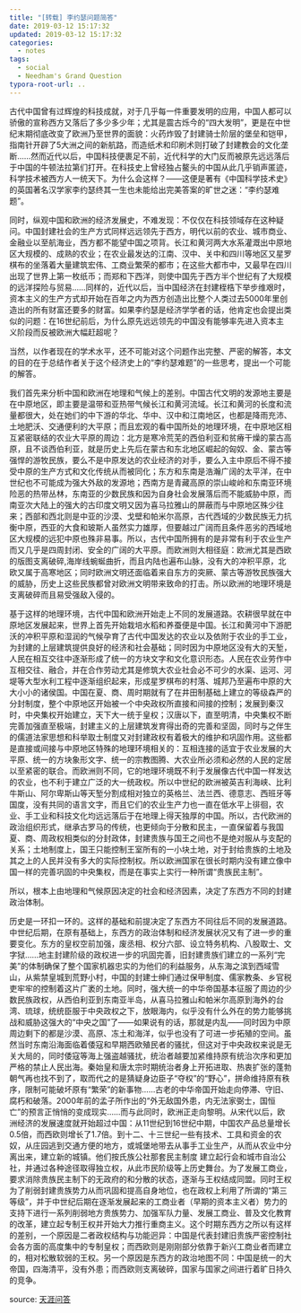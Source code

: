 ```yaml
---
title: "[转载] 李约瑟问题简答"
date: 2019-03-12 15:17:32
updated: 2019-03-12 15:17:32
categories:
  - notes
tags:
  - social
  - Needham's Grand Question
typora-root-url: ..
---
```


古代中国曾有过辉煌的科技成就，对于几乎每一件重要发明的应用，中国人都可以骄傲的宣称西方又落后了多少多少年；尤其是震古烁今的“四大发明”，更是在中世纪末期彻底改变了欧洲乃至世界的面貌：火药炸毁了封建骑士阶层的堡垒和铠甲，指南针开辟了5大洲之间的新航路，而造纸术和印刷术则打破了封建教会的文化垄断……然而近代以后，中国科技便裹足不前，近代科学的大门反而被原先远远落后于中国的牛顿法拉第们打开。在科技史上曾经独占鳌头的中国从此几乎销声匿迹，科学技术被西方人一统天下。为什么会这样？——这便是著有《中国科学技术史》的英国著名汉学家李约瑟终其一生也未能给出完美答案的旷世之迷：“李约瑟难题”。

<!-- more -->

​    同时，纵观中国和欧洲的经济发展史，不难发现：不仅仅在科技领域存在这种疑问。中国封建社会的生产方式同样远远领先于西方，明代以前的农业、城市商业、金融业以至航海业，西方都不能望中国之项背。长江和黄河两大水系灌溉出中原地区大规模的、成熟的农业；在农业最发达的江南、汉中、关中和四川等地区又星罗棋布的坐落着大量建筑宏伟、工商业繁荣的都市；在这些大都市中，又最早在四川出现了世界上第一枚纸币；而郑和下西洋，则使中国先于西方半个世纪有了大规模的远洋探险与贸易……同样的，近代以后，当中国经济在封建桎梏下举步维艰时，资本主义的生产方式却开始在百年之内为西方创造出比整个人类过去5000年里创造出的所有财富还要多的财富。如果李约瑟是经济学学者的话，他肯定也会提出类似的问题：在16世纪前后，为什么原先远远领先的中国没有能够率先进入资本主义阶段而反被欧洲大幅赶超呢？

​    当然，以作者现在的学术水平，还不可能对这个问题作出完整、严密的解答，本文的目的在于总结作者关于这个经济史上的“李约瑟难题”的一些思考，提出一个可能的解答。

​    我们首先来分析中国和欧洲在地理和气候上的差别。中国古代文明的发源地主要是在中原地区，即主要是温带和亚热带气候长江和黄河流域。长江和黄河的长度和流量都很大，处在她们的中下游的华北、华中、汉中和江南地区，也都是降雨充沛、土地肥沃、交通便利的大平原；而且宏观的看中国所处的地理环境，在中原地区相互紧密联结的农业大平原的周边：北方是寒冷荒芜的西伯利亚和贫瘠干燥的蒙古高原，且不谈西伯利亚，就是历史上先后在蒙古和东北地区崛起的匈奴、金、蒙古等强悍的游牧民族，要么不是中原发达的农业经济的对手，要么入主中原后不得不接受中原的生产方式和文化传统从而被同化；东方和东南是浩瀚广阔的太平洋，在中世纪也不可能成为强大外敌的发源地；西南方是青藏高原的崇山峻岭和东南亚环境险恶的热带丛林，东南亚的少数民族和因为自身社会发展落后而不能威胁中原，而南亚次大陆上的强大的古印度文明又因为喜马拉雅山的屏蔽而与中原地区殊少往来；西部和西北则是中亚的沙漠、戈壁和帕米尔高原，古代西域的少数民族无力抗衡中原，西亚的大食和玻斯人虽然实力雄厚，但要越过广阔而且条件恶劣的西域地区大规模的远犯中原也殊非易事。所以，古代中国所拥有的是非常有利于农业生产而又几乎是四周封闭、安全的广阔的大平原。而欧洲则大相径庭：欧洲尤其是西欧的版图支离破碎,海岸线蜿蜒曲折，而且内陆也遍布山脉，没有大的冲积平原，北欧又属于高寒地区；同时欧洲文明还面临着来自东方的突厥、蒙古等游牧民族强大的威胁，历史上这些民族都曾对欧洲文明带来致命的打击。所以欧洲的地理环境是支离破碎而且易受强敌入侵的。

​    基于这样的地理环境，古代中国和欧洲开始走上不同的发展道路。农耕很早就在中原地区发展起来，世界上首先开始栽培水稻和养蚕便是中国。长江和黄河中下游肥沃的冲积平原和湿润的气候孕育了古代中国发达的农业以及依附于农业的手工业，为封建的上层建筑提供良好的经济和社会基础；同时因为中原地区没有大的天堑，人民在相互交往中逐渐形成了统一的方块文字和文化意识形态。人民在农业劳作中互相交往、融合，并在合作劳动尤其是修筑大农业社会必不可少的水渠、运河、河堤等大型水利工程中逐渐组织起来，形成星罗棋布的村落、城邦乃至遍布中原的大大小小的诸侯国。中国在夏、商、周时期就有了在井田制基础上建立的等级森严的分封制度，整个中原地区开始被一个中央政权所直接和间接的控制；发展到秦汉时，中央集权开始建立，天下大一统于皇权；汉唐以下，直至明清，中央集权不断完善加强直至极端，封建主义的上层建筑发育得出奇的完善和坚固，同时与之伴生的儒道法家思想和科举取士制度又对封建政权有着极大的维护和巩固作用。这些都是直接或间接与中原地区特殊的地理环境相关的：互相连接的适宜于农业发展的大平原、统一的方块象形文字、统一的宗教图腾、大农业所必须和必然的人民的定居以至紧密的联合。而欧洲则不同，它的地理环境既不利于发展像古代中国一样发达的农业，也不利于建立广泛的大一统政权。所以中世纪的欧洲被英吉利海峡、比利牛斯山、阿尔卑斯山等天堑分割成相对独立的英格兰、法兰西、德意志、西班牙等国度，没有共同的语言文字，而且它们的农业生产力也一直在低水平上徘徊，农业、手工业和科技文化均远远落后于在地理上得天独厚的中国。所以，古代欧洲的政治组织形式，继承古罗马的传统，也更倾向于分散和民主，一直保留着与我国夏、商、周政权相类似的分封政体，封建贵族与国王之间也不是绝对服从与支配的关系；土地制度上，国王只能控制王室所有的一小块土地，对于封给贵族的土地及其之上的人民并没有多大的实际控制权。所以欧洲国家在很长时期内没有建立像中国一样的完善巩固的中央集权，而是在事实上实行一种所谓“贵族民主制”。

​    所以，根本上由地理和气候原因决定的社会和经济因素，决定了东西方不同的封建政治体制。

​    历史是一环扣一环的。这样的基础和前提决定了东西方不同往后不同的发展道路。中世纪后期，在原有基础上，东西方的政治体制和经济发展状况又有了进一步的重要变化。东方的皇权空前加强，废丞相、权分六部、设立特务机构、八股取士、文字狱……地主封建阶级的政权进一步的巩固完善，旧封建贵族们建立的一系列“完美”的体制确保了整个国家机器忠实的为他们的利益服务，从东海之滨到西域雪山，从紫禁皇城到荒野小村，中国的封建士绅们通过保甲制度、儒家教条、乡官税吏牢牢的控制着这片广袤的土地。同时，强大统一的中华帝国基本征服了周边的少数民族政权，从西伯利亚到东南亚半岛，从喜马拉雅山和帕米尔高原到海外的台湾、琉球，统统臣服于中央政权之下，放眼海内，似乎没有什么外在的势力能够挑战和威胁这强大的“中央之国”了——如果说有的话，那就是内乱——同时因为中原周边剩下的都是沙漠、高原、冻土和海洋，似乎也没有了可进一步拓殖的空间。虽然当时东南沿海面临着倭寇和早期西欧殖民者的骚扰，但这对于中央政权来说是无关大局的，同时倭寇等海上强盗越骚扰，统治者越要加紧维持原有统治次序和更加严格的禁止人民出海。秦始皇和唐太宗时期统治者身上开拓进取、热衷扩张的蓬勃朝气再也找不到了，取而代之的是猜疑身边臣子“夺权”的“野心”，拼命维持原有秩序，限制可能破坏原有“繁荣”的新事物……古老的中华帝国开始走向停滞、守旧、腐朽和破落。2000年前的孟子所作出的“外无敌国外患，内无法家弼士，国恒亡”的预言正悄悄的变成现实……而与此同时，欧洲正走向黎明。从宋代以后，欧洲经济的发展速度就开始超过中国：从11世纪到16世纪中期，中国农产品总量增长0.5倍，而西欧则增长了1.7倍。到十二、十三世纪一些有技术、工具和资金的农奴，从庄园逃到交通方便的地方，或城堡地带去从事手工业生产，从而从农业中分离出来，建立新的城镇。他们按氏族公社那套民主制度 建立起行会和城市自治公社，并通过各种途径取得独立权，从此市民阶级等上历史舞台。为了发展工商业，要求消除贵族民主制下的无政府的和分散的状态，逐渐与王权结成同盟。同时王权为了削弱封建贵族势力从而巩固和提高自身地位，也在政权上利用了所谓的“第三等级”，并于中世纪后期在逐渐发展起来的工商业者（早期的资本主义者）势力的支持下进行一系列削弱地方贵族势力、加强军队力量、发展工商业、普及文化教育的改革，建立起专制王权并开始大力推行重商主义。这个时期东西方之所以有这样的差别，一个原因是二者政权结构与功能迥异：中国是代表封建旧贵族严密控制社会各方面的高度集中的专制皇权；而西欧则是刚刚部分依靠于新兴工商业者而建立的，相对松散软弱的王权。另一个原因是东西方的政治地图不同：中国是统一的大帝国，四海清平，没有外患；而西欧则支离破碎，国家与国家之间进行着旷日持久的竞争。 

source: [天涯问答](http://wenda.tianya.cn/question/5265461d61c782ee) 
